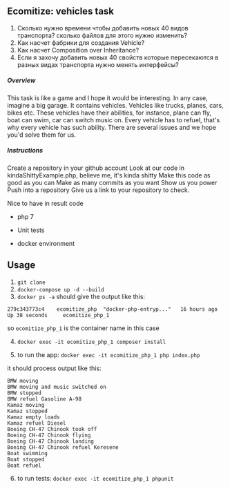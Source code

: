## Ecomitize: vehicles task

1. Сколько нужно времени чтобы добавить новых 40 видов транспорта? сколько файлов для этого нужно изменить? 
2. Как насчет фабрики для создания Vehicle? 
3. Как насчет Composition over Inheritance? 
4. Если я захочу добавить новых 40 свойств которые пересекаются в разных видах транспорта нужно менять интерфейсы? 

##### Overview

This task is like a game and I hope it would be interesting.
In any case, imagine a big garage. It contains vehicles.
Vehicles like trucks, planes, cars, bikes etc.
These vehicles have their abilities, for instance, plane can fly, boat can swim,
car can switch music on.
Every vehicle has to refuel, that's why every vehicle has such ability.
There are several issues and we hope you'd solve them for us.

##### Instructions

Create a repository in your github account
Look at our code in kindaShittyExample.php, believe me, it's kinda shitty
Make this code as good as you can
Make as many commits as you want
Show us you power
Push into a repository
Give us a link to your repository to check.

Nice to have in result code

 - php 7

 - Unit tests

 - docker environment

## Usage

1. `git clone`
2. `docker-compose up -d --build`
3. `docker ps -a` should give the output like this:

`279c343773c4    ecomitize_php  "docker-php-entryp..."   16 hours ago    Up 38 seconds     ecomitize_php_1`

so `ecomitize_php_1` is the container name in this case

4. `docker exec -it ecomitize_php_1 composer install`

5. to run the app: `docker exec -it ecomitize_php_1 php index.php`

it should process output like this:

```
BMW moving
BMW moving and music switched on
BMW stopped
BMW refuel Gasoline A-98
Kamaz moving
Kamaz stopped
Kamaz empty loads
Kamaz refuel Diesel
Boeing CH-47 Chinook took off
Boeing CH-47 Chinook flying
Boeing CH-47 Chinook landing
Boeing CH-47 Chinook refuel Keresene
Boat swimming
Boat stopped
Boat refuel
```

6. to run tests: `docker exec -it ecomitize_php_1 phpunit`